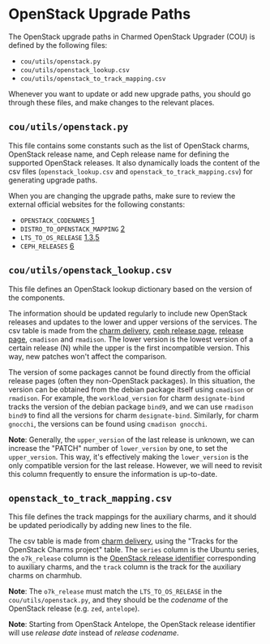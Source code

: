# OpenStack Upgrade Paths

The OpenStack upgrade paths in Charmed OpenStack Upgrader (COU) is defined by
the following files:

- `cou/utils/openstack.py`
- `cou/utils/openstack_lookup.csv`
- `cou/utils/openstack_to_track_mapping.csv`

Whenever you want to update or add new upgrade paths, you should go through
these files, and make changes to the relevant places.

## `cou/utils/openstack.py`

This file contains some constants such as the list of OpenStack charms,
OpenStack release name, and Ceph release name for defining the supported
OpenStack releases. It also dynamically loads the content of the csv files
(`openstack_lookup.csv` and `openstack_to_track_mapping.csv`) for generating
upgrade paths.

When you are changing the upgrade paths, make sure to review the external
official websites for the following constants:

- `OPENSTACK_CODENAMES` [1][1]
- `DISTRO_TO_OPENSTACK_MAPPING` [2][2]
- `LTS_TO_OS_RELEASE` [1][1],[3][3],[5][5]
- `CEPH_RELEASES` [6][6]

## `cou/utils/openstack_lookup.csv`

This file defines an OpenStack lookup dictionary based on the version of the
components.

The information should be updated regularly to include new OpenStack releases and
updates to the lower and upper versions of the services. The csv table is made
from the [charm delivery][5], [ceph release page][6], [release page][7],
`cmadison` and `rmadison`. The lower version is the lowest version of a certain
release (N) while the upper is the first incompatible version.  This way, new
patches won't affect the comparison.

The version of some packages cannot be found directly from the official release
pages (often they non-OpenStack packages). In this situation, the version can be
obtained from the debian package itself using `cmadison` or `rmadison`. For
example, the `workload_version` for charm `designate-bind` tracks the version of
the debian package `bind9`, and we can use `rmadison bind9` to find all the
versions for charm `designate-bind`. Similarly, for charm `gnocchi`, the
versions can be found using `cmadison gnocchi`.

**Note**: Generally, the `upper_version` of the last release is unknown, we can increase
the "PATCH" number of `lower_version` by one, to set the `upper_version`. This
way, it's effectively making the `lower_version` is the only compatible version
for the last release. However, we will need to revisit this column frequently to
ensure the information is up-to-date.

## `openstack_to_track_mapping.csv`

This file defines the track mappings for the auxiliary charms, and it should be
updated periodically by adding new lines to the file.

The csv table is made from [charm delivery][5], using the "Tracks for the
OpenStack Charms project" table. The `series` column is the Ubuntu series, the
`o7k_release` column is the [OpenStack release identifier][1] corresponding to
auxiliary charms, and the `track` column is the track for the auxiliary charms
on charmhub.

**Note**: The `o7k_release` must match the `LTS_TO_OS_RELEASE` in the
`cou/utils/openstack.py`, and they should be the *codename* of the OpenStack
release (e.g. `zed`, `antelope`).

**Note**: Starting from OpenStack Antelope, the OpenStack release identifier
will use *release date* instead of *release codename*.


[1]: https://governance.openstack.org/tc/reference/release-naming.html
[2]: https://ubuntu.com/about/release-cycle#ubuntu
[3]: https://ubuntu.com/openstack/docs/supported-versions
[5]: https://docs.openstack.org/charm-guide/latest/project/charm-delivery.html#tracks-for-the-openstack-charms-project
[6]: https://docs.ceph.com/en/latest/releases/
[7]: https://releases.openstack.org/
